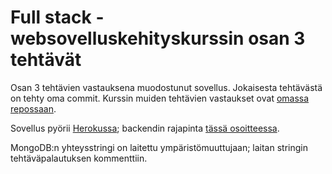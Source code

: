 # Full stack -websovelluskehityskurssin osan 3 tehtävät

Osan 3 tehtävien vastauksena muodostunut sovellus. Jokaisesta tehtävästä on tehty oma commit.
Kurssin muiden tehtävien vastaukset ovat [omassa repossaan](https://github.com/pekoe09/fullstack).

Sovellus pyörii [Herokussa](https://limitless-everglades-27152.herokuapp.com); 
backendin rajapinta [tässä osoitteessa](https://limitless-everglades-27152.herokuapp.com/api/persons).

MongoDB:n yhteysstringi on laitettu ympäristömuuttujaan; laitan stringin 
tehtäväpalautuksen kommenttiin.